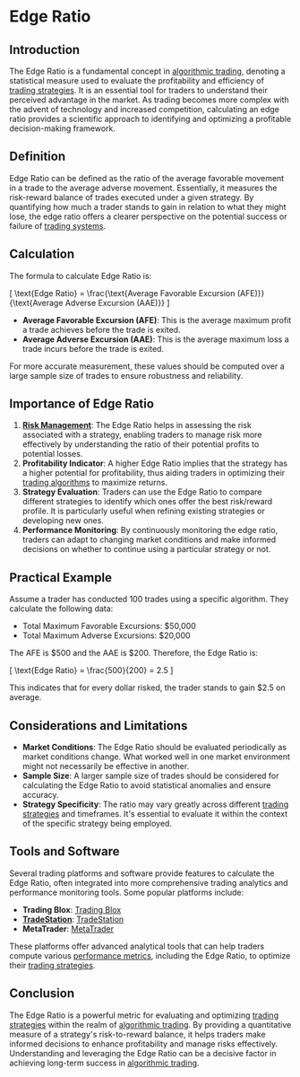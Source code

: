 # Edge Ratio

## Introduction
The Edge Ratio is a fundamental concept in [algorithmic trading](../a/algorithmic_trading.md), denoting a statistical measure used to evaluate the profitability and efficiency of [trading strategies](../t/trading_strategies.md). It is an essential tool for traders to understand their perceived advantage in the market. As trading becomes more complex with the advent of technology and increased competition, calculating an edge ratio provides a scientific approach to identifying and optimizing a profitable decision-making framework. 

## Definition
Edge Ratio can be defined as the ratio of the average favorable movement in a trade to the average adverse movement. Essentially, it measures the risk-reward balance of trades executed under a given strategy. By quantifying how much a trader stands to gain in relation to what they might lose, the edge ratio offers a clearer perspective on the potential success or failure of [trading systems](../t/trading_systems.md).

## Calculation
The formula to calculate Edge Ratio is:

\[ \text{Edge Ratio} = \frac{\text{Average Favorable Excursion (AFE)}}{\text{Average Adverse Excursion (AAE)}} \]

- **Average Favorable Excursion (AFE)**: This is the average maximum profit a trade achieves before the trade is exited.
- **Average Adverse Excursion (AAE)**: This is the average maximum loss a trade incurs before the trade is exited.

For more accurate measurement, these values should be computed over a large sample size of trades to ensure robustness and reliability.

## Importance of Edge Ratio
1. **[Risk Management](../r/risk_management.md)**: The Edge Ratio helps in assessing the risk associated with a strategy, enabling traders to manage risk more effectively by understanding the ratio of their potential profits to potential losses.
2. **Profitability Indicator**: A higher Edge Ratio implies that the strategy has a higher potential for profitability, thus aiding traders in optimizing their [trading algorithms](../t/trading_algorithms.md) to maximize returns.
3. **Strategy Evaluation**: Traders can use the Edge Ratio to compare different strategies to identify which ones offer the best risk/reward profile. It is particularly useful when refining existing strategies or developing new ones.
4. **Performance Monitoring**: By continuously monitoring the edge ratio, traders can adapt to changing market conditions and make informed decisions on whether to continue using a particular strategy or not.

## Practical Example
Assume a trader has conducted 100 trades using a specific algorithm. They calculate the following data:
- Total Maximum Favorable Excursions: $50,000
- Total Maximum Adverse Excursions: $20,000

The AFE is $500 and the AAE is $200. Therefore, the Edge Ratio is:

\[ \text{Edge Ratio} = \frac{500}{200} = 2.5 \]

This indicates that for every dollar risked, the trader stands to gain $2.5 on average.

## Considerations and Limitations
- **Market Conditions**: The Edge Ratio should be evaluated periodically as market conditions change. What worked well in one market environment might not necessarily be effective in another.
- **Sample Size**: A larger sample size of trades should be considered for calculating the Edge Ratio to avoid statistical anomalies and ensure accuracy.
- **Strategy Specificity**: The ratio may vary greatly across different [trading strategies](../t/trading_strategies.md) and timeframes. It's essential to evaluate it within the context of the specific strategy being employed.

## Tools and Software
Several trading platforms and software provide features to calculate the Edge Ratio, often integrated into more comprehensive trading analytics and performance monitoring tools. Some popular platforms include:
- **Trading Blox**: [Trading Blox](https://www.tradingblox.com/)
- **[TradeStation](../t/tradestation.md)**: [TradeStation](https://www.tradestation.com/)
- **MetaTrader**: [MetaTrader](https://www.metatrader4.com/)

These platforms offer advanced analytical tools that can help traders compute various [performance metrics](../p/performance_metrics.md), including the Edge Ratio, to optimize their [trading strategies](../t/trading_strategies.md).

## Conclusion
The Edge Ratio is a powerful metric for evaluating and optimizing [trading strategies](../t/trading_strategies.md) within the realm of [algorithmic trading](../a/algorithmic_trading.md). By providing a quantitative measure of a strategy's risk-to-reward balance, it helps traders make informed decisions to enhance profitability and manage risks effectively. Understanding and leveraging the Edge Ratio can be a decisive factor in achieving long-term success in [algorithmic trading](../a/algorithmic_trading.md).
